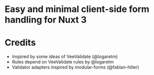 # Easy and minimal client-side form handling for Nuxt 3



# Credits

- Inspired by some ideas of VeeValidate (@logaretm)
- Rules depend on VeeValidate rules by @logaretm
- Validator adapters inspired by modular-forms (@fabian-hiller)